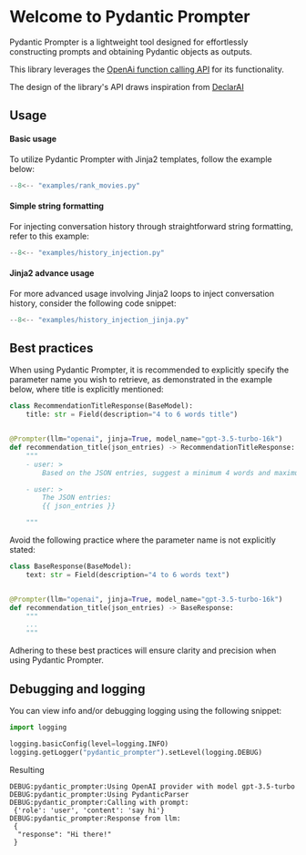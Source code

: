 # Welcome to Pydantic Prompter

Pydantic Prompter is a lightweight tool designed for effortlessly constructing prompts and obtaining Pydantic objects as outputs.

This library leverages the [OpenAi function calling API](https://platform.openai.com/docs/guides/gpt/function-calling) for its functionality.

The design of the library's API draws inspiration from [DeclarAI](https://github.com/vendi-ai/declarai)


## Usage
#### Basic usage
To utilize Pydantic Prompter with Jinja2 templates, follow the example below:

```py
--8<-- "examples/rank_movies.py"
```
#### Simple string formatting
For injecting conversation history through straightforward string formatting, refer to this example:

```py
--8<-- "examples/history_injection.py"
```
#### Jinja2 advance usage
For more advanced usage involving Jinja2 loops to inject conversation history, consider the following code snippet:

```py hl_lines="13-15"
--8<-- "examples/history_injection_jinja.py"
```

## Best practices

When using Pydantic Prompter, it is recommended to explicitly specify the parameter name you wish to retrieve, as demonstrated in the example below, where title is explicitly mentioned:

```py hl_lines="2"
class RecommendationTitleResponse(BaseModel):
    title: str = Field(description="4 to 6 words title")


@Prompter(llm="openai", jinja=True, model_name="gpt-3.5-turbo-16k")
def recommendation_title(json_entries) -> RecommendationTitleResponse:
    """
    - user: >
        Based on the JSON entries, suggest a minimum 4 words and maximum 6 words title

    - user: >
        The JSON entries:
        {{ json_entries }}

    """

```
Avoid the following practice where the parameter name is not explicitly stated:


```py hl_lines="2"
class BaseResponse(BaseModel):
    text: str = Field(description="4 to 6 words text")


@Prompter(llm="openai", jinja=True, model_name="gpt-3.5-turbo-16k")
def recommendation_title(json_entries) -> BaseResponse:
    """
    ...
    """

```
Adhering to these best practices will ensure clarity and precision when using Pydantic Prompter.

## Debugging and logging

You can view info and/or debugging logging using the following snippet:

```py
import logging

logging.basicConfig(level=logging.INFO)
logging.getLogger("pydantic_prompter").setLevel(logging.DEBUG)
```
Resulting
```console
DEBUG:pydantic_prompter:Using OpenAI provider with model gpt-3.5-turbo
DEBUG:pydantic_prompter:Using PydanticParser
DEBUG:pydantic_prompter:Calling with prompt: 
 {'role': 'user', 'content': 'say hi'}
DEBUG:pydantic_prompter:Response from llm: 
 {
  "response": "Hi there!"
 }
```

